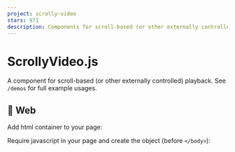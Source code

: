 ```yaml
---
project: scrolly-video
stars: 971
description: Components for scroll-based (or other externally controlled) playback.
---
```


ScrollyVideo.js
===============

A component for scroll-based (or other externally controlled) playback. See `/demos` for full example usages.

🚀 Web
------

Add html container to your page:

<div id\="scrolly-video"\></div\>

Require javascript in your page and create the object (before `</body>`):

<script src\="https://cdn.jsdelivr.net/npm/scrolly-video@latest/dist/scrolly-video.js"\></script\>
<script type\="text/javascript"\>
  new ScrollyVideo({
    scrollyVideoContainer: "scrolly-video",
    src: "https://scrollyvideo.js.org/goldengate.mp4"
  });
</script\>

You can replace `@latest` with specific version, example `@0.0.2`.

🔵 React
--------

Install npm module with `npm install scrolly-video --save`: Import component in your application:

import ScrollyVideo from 'scrolly-video/dist/ScrollyVideo.cjs.jsx';
or
import ScrollyVideo from 'scrolly-video/dist/ScrollyVideo.esm.jsx';

Add the component where you need it:

<ScrollyVideo src\="https://scrollyvideo.js.org/goldengate.mp4" />

🟠 Svelte
---------

Install npm module with `npm install scrolly-video --save`: Import component in your application:

import ScrollyVideo from 'scrolly-video/dist/ScrollyVideo.svelte';

Add the ScrollyVideo component to your application:

<ScrollyVideo src\="https://scrollyvideo.js.org/goldengate.mp4" />

🟢 Vue
------

Install npm module with `npm install scrolly-video --save`: Import module in your `src/App.vue` and config:

import ScrollyVideo from 'scrolly-video/dist/ScrollyVideo.vue';

Add html code to your html component:

<ScrollyVideo src\="https://scrollyvideo.js.org/goldengate.mp4" />

🧰 Options / Attributes
-----------------------

Parameter

Description

Values

Default

src

The URL of the video (required)

URL

scrollyVideoContainer

The DOM element of the container, only used for plain js

String / Element

transitionSpeed

Sets the maximum playbackRate for this video

Number

8

frameThreshold

When to stop the video animation, in seconds

Number

0.1

cover

Forces the video to cover in it's container

Boolean

true

sticky

Whether the video should have `position: sticky`

Boolean

true

full

Whether the video should take up the entire viewport

Boolean

true

trackScroll

Whether this object should automatically respond to scroll

Boolean

true

lockScroll

Whether it ignores human scroll while it runs `setVideoPercentage` with enabled `trackScroll`

Boolean

true

useWebCodecs

Whether the library should use the webcodecs method, see below

Boolean

true

videoPercentage

Manually specify the position of the video between 0..1, only used for react, vue, and svelte components

Number

onReady

The callback when it's ready to scroll

VoidFunction

onChange

The callback for video percentage change

VoidFunction

debug

Whether to log debug information

Boolean

false

Additional callbacks
--------------------

_**setVideoPercentage**_

Description: A way to set currentTime manually. Pass a progress in between of 0 and 1 that specifies the percentage position of the video. If `trackScroll` enabled - it performs scroll automatically.

Signature: `(percentage: number, options: { transitionSpeed: number, (progress: number) => number }) => void`

Example: `scrollyVideo.setVideoPercentage(0.5, { transitionSpeed: 12, easing: d3.easeLinear })`

Technical Details and Cross Browser Differences
-----------------------------------------------

To make this library perform optimally in all browsers, three different approaches are taken to animating the video.

### Method 1: WebCodecs and Canvas

Using the new WebCodecs API we are able to get all frames in the video and have them ready to draw to a canvas. This method is the most performant, but has two drawbacks: first, depending on the device and the size of the video, using the WebCodecs API will take some time to process all the frames, so the animation will not be available immediately upon page load. Secondly, the WebCoedecs API is currently only available on Chrome, and the WebCodecs polyfill does not work for this application.

If WebCodecs is not supported by the browser or has not finished processing all frames, it falls back to method 2:

### Method 2: HTML5 Video and playbackRate

This method simply embeds the video with an HTML `<video>` tag, and it plays the video when the video needs to be animated. To adjust to the scroll speed, this method modulates the `playbackRate` attribute on the video in order to dynamically mimic a faster or slower scroll speed. This method is extremely smooth when the scroll direction is moving the video forward, but unfortunately does not work in reverse because `playbackRate` cannot be a negative value.

Thus, if the video needs to be animated backwards, this library falls back to method 3.

### Method 3: HTML5 Video and currentTime

This method is the way that scrollytelling videos have traditionally been done, using an HTML `<video>` tag and skipping directly to frames using currentTime. However, this method requires the video to be encoded at keyframe = 1, which causes the video to be a lot larger or the quality to drop. Unfortunately, this is the only option for scenarios where methods 1 and 2 are not supported, or on mobile safari browsers where somehow this method performs better than method 2. Thus, to achieve maximum performance under all circumstances, it is still recommended to encode videos with keyframe = 1, if possible.

Known Issues
------------

-   On iOS, ScrollyVideo will not work if battery saver mode is on. Unfortunately, there is no workaround for this due to the way that iOS handles videos and battery saving functions.

* * *

Created by: Daniel Kao
